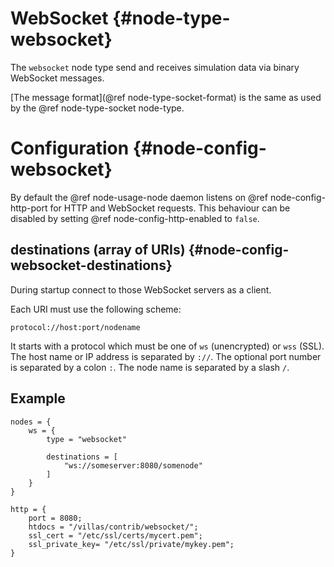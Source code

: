 # WebSocket {#node-type-websocket}

The `websocket` node type send and receives simulation data via binary WebSocket messages.

[The message format](@ref node-type-socket-format) is the same as used by the @ref node-type-socket node-type.

# Configuration {#node-config-websocket}

By default the @ref node-usage-node daemon listens on @ref node-config-http-port for HTTP and WebSocket requests.
This behaviour can be disabled by setting @ref node-config-http-enabled to `false`.

## destinations (array of URIs) {#node-config-websocket-destinations}

During startup connect to those WebSocket servers as a client.

Each URI must use the following scheme:

```
protocol://host:port/nodename
```

It starts with a protocol which must be one of `ws` (unencrypted) or `wss` (SSL).
The host name or IP address is separated by `://`.
The optional port number is separated by a colon `:`.
The node name is separated by a slash `/`.


## Example

```
nodes = {
	ws = {
		type = "websocket"
		
		destinations = [
			"ws://someserver:8080/somenode"
		]
	}
}

http = {
	port = 8080;
	htdocs = "/villas/contrib/websocket/";
	ssl_cert = "/etc/ssl/certs/mycert.pem";
	ssl_private_key= "/etc/ssl/private/mykey.pem";
}
```